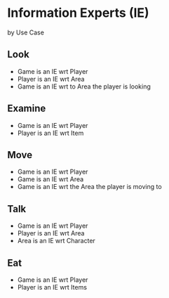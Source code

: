 Information Experts (IE)
========================
by Use Case

## Look
* Game is an IE wrt Player
* Player is an IE wrt Area
* Game is an IE wrt to Area the player is looking

## Examine
* Game is an IE wrt Player
* Player is an IE wrt Item

## Move
* Game is an IE wrt Player
* Game is an IE wrt Area
* Game is an IE wrt the Area the player is moving to

## Talk
* Game is an IE wrt Player
* Player is an IE wrt Area
* Area is an IE wrt Character

## Eat
* Game is an IE wrt Player
* Player is an IE wrt Items
